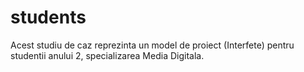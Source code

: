 # students

Acest studiu de caz reprezinta un model de proiect (Interfete) pentru studentii anului 2, specializarea Media Digitala.
